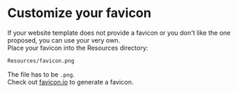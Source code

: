 # Customize your favicon

If your website template does not provide a favicon or you don't like the one proposed, you can use your very own.  
Place your favicon into the Resources directory:

```bash
Resources/favicon.png
```

The file has to be `.png`.  
Check out [favicon.io](https://favicon.io/) to generate a favicon.
